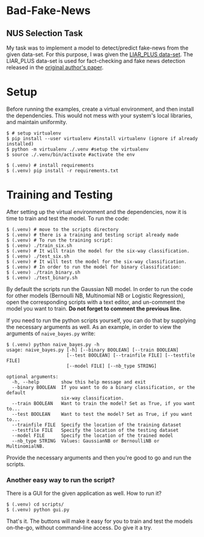 # Bad-Fake-News
## NUS Selection Task

My task was to implement a model to detect/predict fake-news from the given data-set. For this purpose, I was given the [LIAR\_PLUS data-set](https://github.com/Tariq60/LIAR-PLUS). The LIAR\_PLUS data-set is used for fact-checking and fake news detection released in the [original author's paper](http://aclweb.org/anthology/W18-5513).

# Setup

Before running the examples, create a virtual environment, and then install the dependencies. This would not mess with your system's local libraries, and maintain uniformity.
```
$ # setup virtualenv
$ pip install --user virtualenv #install virtualenv (ignore if already installed)
$ python -m virtualenv ./.venv #setup the virtualenv
$ source ./.venv/bin/activate #activate the env

$ (.venv) # install requirements
$ (.venv) pip install -r requirements.txt
```

# Training and Testing

After setting up the virtual environment and the dependencies, now it is time to train and test the model. To run the code:
```
$ (.venv) # move to the scripts directory
$ (.venv) # there is a training and testing script already made
$ (.venv) # To run the training script:
$ (.venv) ./train_six.sh
$ (.venv) # It will train the model for the six-way classification.
$ (.venv) ./test_six.sh
$ (.venv) # It will test the model for the six-way classification.
$ (.venv) # In order to run the model for binary classification:
$ (.venv) ./train_binary.sh
$ (.venv) ./test_binary.sh
```
By default the scripts run the Gaussian NB model. In order to run the code for other models (Bernoulli NB, Multinomial NB or Logistic Regression), open the corresponding scripts with a text editor, and un-comment the model you want to train. **Do not forget to comment the previous line.**

If you need to run the python scripts yourself, you can do that by supplying the necessary arguments as well. As an example, in order to view the arguments of `naive_bayes.py` write:
```
$ (.venv) python naive_bayes.py -h
usage: naive_bayes.py [-h] [--binary BOOLEAN] [--train BOOLEAN]
                      [--test BOOLEAN] [--trainfile FILE] [--testfile FILE]
                      [--model FILE] [--nb_type STRING]

optional arguments:
  -h, --help        show this help message and exit
  --binary BOOLEAN  If you want to do a binary classification, or the default
                    six-way classification.
  --train BOOLEAN   Want to train the model? Set as True, if you want to...
  --test BOOLEAN    Want to test the model? Set as True, if you want to...
  --trainfile FILE  Specify the location of the training dataset
  --testfile FILE   Specify the location of the testing dataset
  --model FILE      Specify the location of the trained model
  --nb_type STRING  Values: GaussianNB or BernoulliNB or MultinomialNB.
```
Provide the necessary arguments and then you're good to go and run the scripts.

### Another easy way to run the script?
There is a GUI for the given application as well. How to run it?
```
$ (.venv) cd scripts/
$ (.venv) python gui.py
```
That's it. The buttons will make it easy for you to train and test the models on-the-go, without command-line access. Do give it a try.
